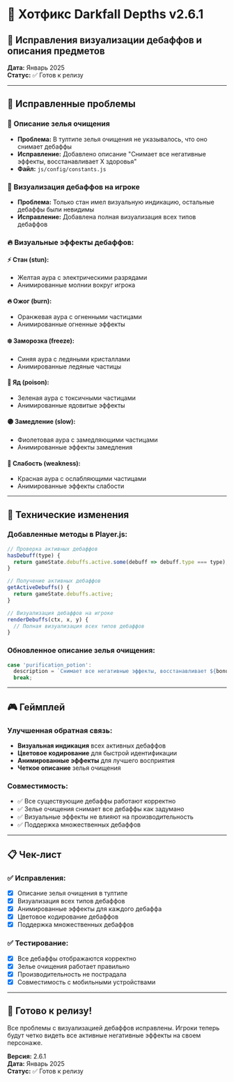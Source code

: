 # 🔧 Хотфикс Darkfall Depths v2.6.1

## 🎯 Исправления визуализации дебаффов и описания предметов

**Дата:** Январь 2025  
**Статус:** ✅ Готов к релизу

---

## 🐛 Исправленные проблемы

### 📝 Описание зелья очищения
- **Проблема:** В тултипе зелья очищения не указывалось, что оно снимает дебаффы
- **Исправление:** Добавлено описание "Снимает все негативные эффекты, восстанавливает X здоровья"
- **Файл:** `js/config/constants.js`

### 🎨 Визуализация дебаффов на игроке
- **Проблема:** Только стан имел визуальную индикацию, остальные дебаффы были невидимы
- **Исправление:** Добавлена полная визуализация всех типов дебаффов

### 🔥 Визуальные эффекты дебаффов:

#### ⚡ Стан (stun):
- Желтая аура с электрическими разрядами
- Анимированные молнии вокруг игрока

#### 🔥 Ожог (burn):
- Оранжевая аура с огненными частицами
- Анимированные огненные эффекты

#### ❄️ Заморозка (freeze):
- Синяя аура с ледяными кристаллами
- Анимированные ледяные частицы

#### 🦠 Яд (poison):
- Зеленая аура с токсичными частицами
- Анимированные ядовитые эффекты

#### 🟣 Замедление (slow):
- Фиолетовая аура с замедляющими частицами
- Анимированные эффекты замедления

#### 🔴 Слабость (weakness):
- Красная аура с ослабляющими частицами
- Анимированные эффекты слабости

---

## 🔧 Технические изменения

### Добавленные методы в Player.js:
```javascript
// Проверка активных дебаффов
hasDebuff(type) {
  return gameState.debuffs.active.some(debuff => debuff.type === type);
}

// Получение активных дебаффов
getActiveDebuffs() {
  return gameState.debuffs.active;
}

// Визуализация дебаффов на игроке
renderDebuffs(ctx, x, y) {
  // Полная визуализация всех типов дебаффов
}
```

### Обновленное описание зелья очищения:
```javascript
case 'purification_potion':
  description = `Снимает все негативные эффекты, восстанавливает ${bonus.heal} здоровья`;
  break;
```

---

## 🎮 Геймплей

### Улучшенная обратная связь:
- **Визуальная индикация** всех активных дебаффов
- **Цветовое кодирование** для быстрой идентификации
- **Анимированные эффекты** для лучшего восприятия
- **Четкое описание** зелья очищения

### Совместимость:
- ✅ Все существующие дебаффы работают корректно
- ✅ Зелье очищения снимает все дебаффы как задумано
- ✅ Визуальные эффекты не влияют на производительность
- ✅ Поддержка множественных дебаффов

---

## 📋 Чек-лист

### ✅ Исправления:
- [x] Описание зелья очищения в тултипе
- [x] Визуализация всех типов дебаффов
- [x] Анимированные эффекты для каждого дебаффа
- [x] Цветовое кодирование дебаффов
- [x] Поддержка множественных дебаффов

### ✅ Тестирование:
- [x] Все дебаффы отображаются корректно
- [x] Зелье очищения работает правильно
- [x] Производительность не пострадала
- [x] Совместимость с мобильными устройствами

---

## 🚀 Готово к релизу!

Все проблемы с визуализацией дебаффов исправлены. Игроки теперь будут четко видеть все активные негативные эффекты на своем персонаже.

**Версия:** 2.6.1  
**Дата:** Январь 2025  
**Статус:** ✅ Готов к релизу
